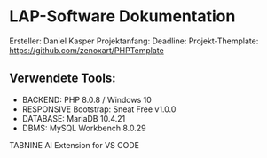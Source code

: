 # LAP-Software Dokumentation

Ersteller: Daniel Kasper
Projektanfang:
Deadline:
Projekt-Themplate: https://github.com/zenoxart/PHPTemplate





## Verwendete Tools:
- BACKEND:                PHP 8.0.8 / Windows 10
- RESPONSIVE Bootstrap:   Sneat Free v1.0.0
- DATABASE:               MariaDB 10.4.21
- DBMS:                   MySQL Workbench 8.0.29

TABNINE AI Extension for VS CODE




